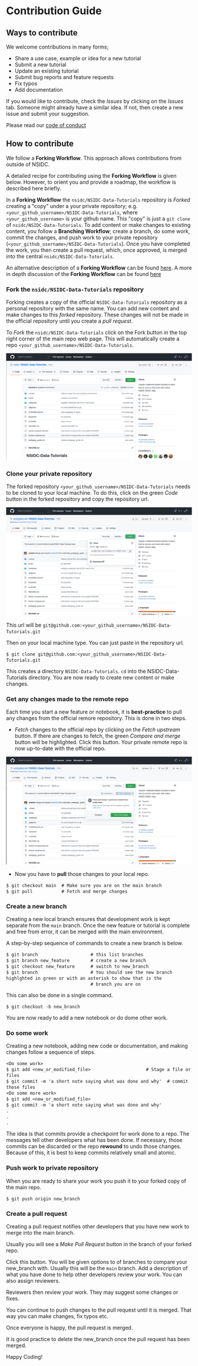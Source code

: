 # Contribution Guide

## Ways to contribute

We welcome contributions in many forms;  
- Share a use case, example or idea for a new tutorial
- Submit a new tutorial
- Update an existing tutorial
- Submit bug reports and feature requests
- Fix typos
- Add documentation

If you would like to contribute, check the _Issues_ by clicking on the _Issues_ tab.
Someone might already have a similar idea.  If not, then create a new issue and submit your suggestion.

Please read our [code of conduct](CODE_OF_CONDUCT.md)

## How to contribute

We follow a __Forking Workflow__.  This approach allows contributions from outside of NSIDC.

A detailed recipe for contributing using the __Forking Workflow__ is given below.  However, to orient you and provide a roadmap, the workflow is described here briefly.   

In a __Forking Workflow__ the `nsidc/NSIDC-Data-Tutorials` repository is _Forked_ creating a "copy" under a your
private repository; e.g. `<your_github_username>/NSIDC-Data-Tutorials`, where `<your_github_username>` is your github name.  This "copy" is just a `git clone` of
`nsidc/NSIDC-Data-Tutorials`.  To add content or make changes to existing content, you follow a __Branching Workflow__; create a branch,
do some work, commit the changes, and push work to your private repository
(`<your_github_username>/NSIDC-Data-Tutorials`).  Once you have completed the work, you then create a pull request, which, once approved, is
merged into the central `nsidc/NSIDC-Data-Tutorials`.

An alternative description of a __Forking Workflow__ can be found [here](https://www.asmeurer.com/git-workflow/).
A more in depth discussion of the __Forking Workflow__ can be found
[here](https://www.atlassian.com/git/tutorials/comparing-workflows/forking-workflow)

### Fork the `nsidc/NSIDC-Data-Tutorials` repository

Forking creates a copy of the official `NSIDC-Data-Tutorials` repository as a personal repository with the same name.  You can add new content and make changes to this _forked_ repository.  These changes will not be made in the official repository until you create a _pull request_.

To _Fork_ the `nsidc/NSIDC-Data-Tutorials` click on the Fork button in the top right corner of the main repo web page.  This will automatically create a repo `<your_github_username>/NSIDC-Data-Tutorials`.

![Forking Button](images/forking_nsidc_data_tutorials.png)

### Clone your private repository

The forked repository `<your_github_username>/NSIDC-Data-Tutorials` needs to be cloned to your local machine.  To do this, click on the green _Code_ button in the forked repository and copy the repository url. 

![Cloning repo](images/cloning_nsidc_data_tutorials.png)

This url will be `git@github.com:<your_github_username>/NSIDC-Data-Tutorials.git`

Then on your local machine type.  You can just paste in the repository url.

```
$ git clone git@github.com:<your_github_username>/NSIDC-Data-Tutorials.git
```

This creates a directory `NSIDC-Data-Tutorials`.  `cd` into the NSIDC-Data-Tutorials directory.  You are now ready to create new content or make changes.


### Get any changes made to the remote repo

Each time you start a new feature or notebook, it is __best-practice__ to pull any changes from the official remore repository.  This is done in two steps.

- _Fetch_ changes to the official repo by clicking on the _Fetch upstream_ button.  If there are changes to fetch, the green _Compare and merge_ button will be highlighted.  Click this button.  Your private remote repo is now up-to-date with the official repo.

![Fetch upstream button](images/fetch_upstream_nsidc_data_tutorials.png)

- Now you have to __pull__ those changes to your local repo.

```
$ git checkout main  # Make sure you are on the main branch
$ git pull           # Fetch and merge changes 
```

### Create a new branch

Creating a new local branch ensures that development work is kept separate from the `main` branch.  Once the new feature or tutorial is complete and free from error, it can be merged with the main environment.

A step-by-step sequence of commands to create a new branch is below.

```
$ git branch                    # this list branches
$ git branch new_feature        # create a new branch
$ git checkout new_feature      # switch to new_branch
$ git branch                    # You should see the new branch highlghted in green or with an asterisk to show that is the
                                # branch you are on
```

This can also be done in a single command.

```
$ git checkout -b new_branch
```

You are now ready to add a new notebook or do dome other work.

### Do some work

Creating a new notebook, adding new code or documentation, and making changes follow a sequence of steps.

```
<Do some work>
$ git add <new_or_modified_file>                     # Stage a file or files
$ git commit -m 'a short note saying what was done and why'  # commit those files
<Do some more work>
$ git add <new_or_modified_file>
$ git commit -m 'a short note saying what was done and why'
.
.
.
```

The idea is that commits provide a checkpoint for work done to a repo.  The messages tell other developers what has been done.  If necessary, those commits can be discarded or the repo __rewound__ to undo those changes.  Because of this, it is best to keep commits relatively small and atomic.

### Push work to private repository
When you are ready to share your work you push it to your forked copy of the main repo.  

```
$ git push origin new_branch
```

### Create a pull request
Creating a pull request notifies other developers that you have new work to merge into the main branch.

Usually you will see a _Make Pull Request_ button in the branch of your forked repo.

Click this button.  You will be given options to of branches to compare your new_branch with.  Usually this will be the `main` branch.  Add a description of what you have done to help other developers review your work.  You can also assign reviewers.

Reviewers then review your work.  They may suggest some changes or fixes.

You can continue to push changes to the pull request until it is merged.  That way you can make changes, fix typos etc.

Once everyone is happy, the pull request is merged.

It is good practice to delete the new_branch once the pull request has been merged.

Happy Coding!
